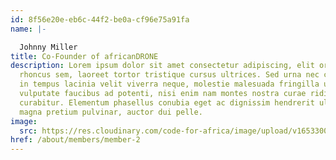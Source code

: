 ```yaml
---
id: 8f56e20e-eb6c-44f2-be0a-cf96e75a91fa
name: |-

  Johnny Miller
title: Co-Founder of africanDRONE
description: Lorem ipsum dolor sit amet consectetur adipiscing, elit ornare et
  rhoncus sem, laoreet tortor tristique cursus ultrices. Sed urna nec convallis
  in tempus lacinia velit viverra neque, molestie malesuada fringilla ut
  vulputate faucibus ad potenti, nisi enim nam montes nostra curae ridiculus
  curabitur. Elementum phasellus conubia eget ac dignissim hendrerit ullamcorper
  magna pretium pulvinar, auctor dui pelle.
image:
  src: https://res.cloudinary.com/code-for-africa/image/upload/v1653300752/codeforafrica/images/team/image_11_mauuaw.png
href: /about/members/member-2
---
```

